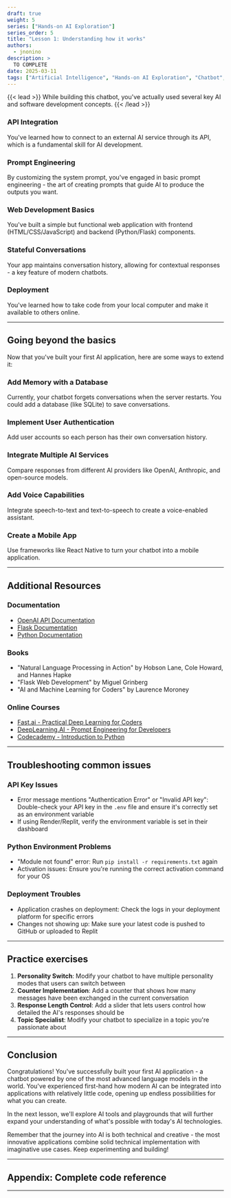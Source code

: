 ```yaml
---
draft: true
weight: 5
series: ["Hands-on AI Exploration"]
series_order: 5
title: "Lesson 1: Understanding how it works"
authors:
  - jnonino
description: >
  TO COMPLETE
date: 2025-03-11
tags: ["Artificial Intelligence", "Hands-on AI Exploration", "Chatbot", "Deploy"]
---
```


{{< lead >}}
While building this chatbot, you've actually used several key AI and software development concepts.
{{< /lead >}}

### API Integration
You've learned how to connect to an external AI service through its API, which is a fundamental skill for AI development.

### Prompt Engineering
By customizing the system prompt, you've engaged in basic prompt engineering - the art of creating prompts that guide AI to produce the outputs you want.

### Web Development Basics
You've built a simple but functional web application with frontend (HTML/CSS/JavaScript) and backend (Python/Flask) components.

### Stateful Conversations
Your app maintains conversation history, allowing for contextual responses - a key feature of modern chatbots.

### Deployment
You've learned how to take code from your local computer and make it available to others online.

---

## Going beyond the basics

Now that you've built your first AI application, here are some ways to extend it:

### Add Memory with a Database
Currently, your chatbot forgets conversations when the server restarts. You could add a database (like SQLite) to save conversations.

### Implement User Authentication
Add user accounts so each person has their own conversation history.

### Integrate Multiple AI Services
Compare responses from different AI providers like OpenAI, Anthropic, and open-source models.

### Add Voice Capabilities
Integrate speech-to-text and text-to-speech to create a voice-enabled assistant.

### Create a Mobile App
Use frameworks like React Native to turn your chatbot into a mobile application.

---

## Additional Resources

### Documentation
- [OpenAI API Documentation](https://platform.openai.com/docs/introduction)
- [Flask Documentation](https://flask.palletsprojects.com/)
- [Python Documentation](https://docs.python.org/3/)

### Books
- "Natural Language Processing in Action" by Hobson Lane, Cole Howard, and Hannes Hapke
- "Flask Web Development" by Miguel Grinberg
- "AI and Machine Learning for Coders" by Laurence Moroney

### Online Courses
- [Fast.ai - Practical Deep Learning for Coders](https://www.fast.ai/)
- [DeepLearning.AI - Prompt Engineering for Developers](https://www.deeplearning.ai/short-courses/prompt-engineering-for-developers/)
- [Codecademy - Introduction to Python](https://www.codecademy.com/learn/learn-python-3)

---

## Troubleshooting common issues

### API Key Issues
- Error message mentions "Authentication Error" or "Invalid API key": Double-check your API key in the `.env` file and ensure it's correctly set as an environment variable
- If using Render/Replit, verify the environment variable is set in their dashboard

### Python Environment Problems
- "Module not found" error: Run `pip install -r requirements.txt` again
- Activation issues: Ensure you're running the correct activation command for your OS

### Deployment Troubles
- Application crashes on deployment: Check the logs in your deployment platform for specific errors
- Changes not showing up: Make sure your latest code is pushed to GitHub or uploaded to Replit

---

## Practice exercises

1. **Personality Switch**: Modify your chatbot to have multiple personality modes that users can switch between
2. **Counter Implementation**: Add a counter that shows how many messages have been exchanged in the current conversation
3. **Response Length Control**: Add a slider that lets users control how detailed the AI's responses should be
4. **Topic Specialist**: Modify your chatbot to specialize in a topic you're passionate about

---

## Conclusion

Congratulations! You've successfully built your first AI application - a chatbot powered by one of the most advanced language models in the world. You've experienced first-hand how modern AI can be integrated into applications with relatively little code, opening up endless possibilities for what you can create.

In the next lesson, we'll explore AI tools and playgrounds that will further expand your understanding of what's possible with today's AI technologies.

Remember that the journey into AI is both technical and creative - the most innovative applications combine solid technical implementation with imaginative use cases. Keep experimenting and building!

---

## Appendix: Complete code reference

---
